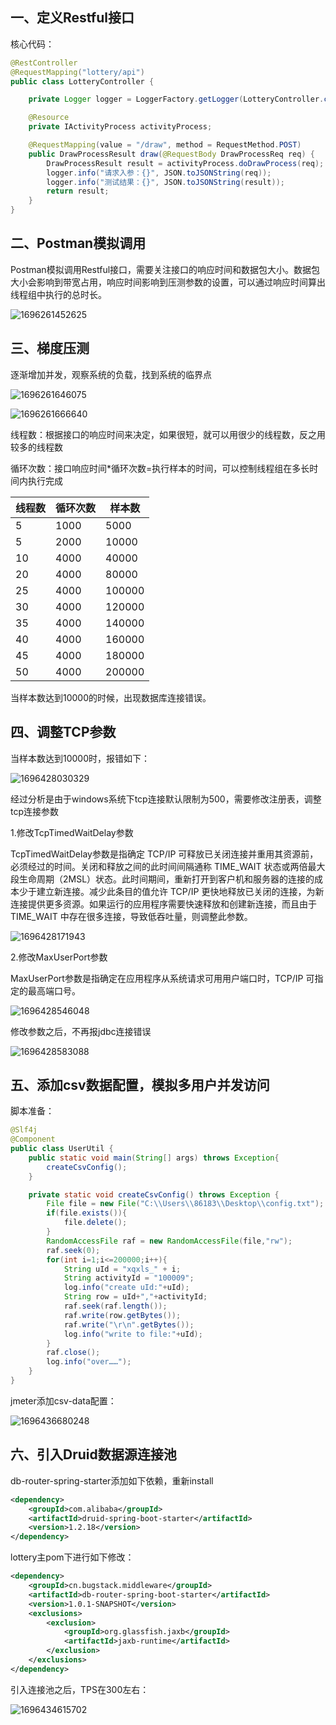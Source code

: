 ## 一、定义Restful接口

核心代码：

```java
@RestController
@RequestMapping("lottery/api")
public class LotteryController {

    private Logger logger = LoggerFactory.getLogger(LotteryController.class);

    @Resource
    private IActivityProcess activityProcess;

    @RequestMapping(value = "/draw", method = RequestMethod.POST)
    public DrawProcessResult draw(@RequestBody DrawProcessReq req) {
        DrawProcessResult result = activityProcess.doDrawProcess(req);
        logger.info("请求入参：{}", JSON.toJSONString(req));
        logger.info("测试结果：{}", JSON.toJSONString(result));
        return result;
    }
}
```

## 二、Postman模拟调用

Postman模拟调用Restful接口，需要关注接口的响应时间和数据包大小。数据包大小会影响到带宽占用，响应时间影响到压测参数的设置，可以通过响应时间算出线程组中执行的总时长。

![1696261452625](2.性能测试实战.assets/1696261452625.png)

## 三、梯度压测

逐渐增加并发，观察系统的负载，找到系统的临界点

![1696261646075](2.性能测试实战.assets/1696261646075.png)

![1696261666640](2.性能测试实战.assets/1696261666640.png)

线程数：根据接口的响应时间来决定，如果很短，就可以用很少的线程数，反之用较多的线程数

循环次数：接口响应时间*循环次数=执行样本的时间，可以控制线程组在多长时间内执行完成

| 线程数 | 循环次数 | 样本数 |
| ------ | -------- | ------ |
| 5      | 1000     | 5000   |
| 5      | 2000     | 10000  |
| 10     | 4000     | 40000  |
| 20     | 4000     | 80000  |
| 25     | 4000     | 100000 |
| 30     | 4000     | 120000 |
| 35     | 4000     | 140000 |
| 40     | 4000     | 160000 |
| 45     | 4000     | 180000 |
| 50     | 4000     | 200000 |

当样本数达到10000的时候，出现数据库连接错误。

## 四、调整TCP参数

当样本数达到10000时，报错如下：

![1696428030329](2.性能测试实战.assets/1696428030329.png)

经过分析是由于windows系统下tcp连接默认限制为500，需要修改注册表，调整tcp连接参数

1.修改TcpTimedWaitDelay参数

TcpTimedWaitDelay参数是指确定 TCP/IP 可释放已关闭连接并重用其资源前，必须经过的时间。关闭和释放之间的此时间间隔通称 TIME_WAIT 状态或两倍最大段生命周期（2MSL）状态。此时间期间，重新打开到客户机和服务器的连接的成本少于建立新连接。减少此条目的值允许 TCP/IP 更快地释放已关闭的连接，为新连接提供更多资源。如果运行的应用程序需要快速释放和创建新连接，而且由于 TIME_WAIT 中存在很多连接，导致低吞吐量，则调整此参数。

![1696428171943](2.性能测试实战.assets/1696428171943.png)

2.修改MaxUserPort参数

MaxUserPort参数是指确定在应用程序从系统请求可用用户端口时，TCP/IP 可指定的最高端口号。

![1696428546048](2.性能测试实战.assets/1696428546048.png)

修改参数之后，不再报jdbc连接错误

![1696428583088](2.性能测试实战.assets/1696428583088.png)

## 五、添加csv数据配置，模拟多用户并发访问

脚本准备：

```java
@Slf4j
@Component
public class UserUtil {
    public static void main(String[] args) throws Exception{
        createCsvConfig();
    }

    private static void createCsvConfig() throws Exception {
        File file = new File("C:\\Users\\86183\\Desktop\\config.txt");
        if(file.exists()){
            file.delete();
        }
        RandomAccessFile raf = new RandomAccessFile(file,"rw");
        raf.seek(0);
        for(int i=1;i<=200000;i++){
            String uId = "xqxls_" + i;
            String activityId = "100009";
            log.info("create uId:"+uId);
            String row = uId+","+activityId;
            raf.seek(raf.length());
            raf.write(row.getBytes());
            raf.write("\r\n".getBytes());
            log.info("write to file:"+uId);
        }
        raf.close();
        log.info("over……");
    }
}
```

jmeter添加csv-data配置：

![1696436680248](2.性能测试实战.assets/1696436680248.png)

## 六、引入Druid数据源连接池

db-router-spring-starter添加如下依赖，重新install

```xml
<dependency>
    <groupId>com.alibaba</groupId>
    <artifactId>druid-spring-boot-starter</artifactId>
    <version>1.2.18</version>
</dependency>
```

lottery主pom下进行如下修改：

```xml
<dependency>
    <groupId>cn.bugstack.middleware</groupId>
    <artifactId>db-router-spring-boot-starter</artifactId>
    <version>1.0.1-SNAPSHOT</version>
    <exclusions>
        <exclusion>
            <groupId>org.glassfish.jaxb</groupId>
            <artifactId>jaxb-runtime</artifactId>
        </exclusion>
    </exclusions>
</dependency>
```

引入连接池之后，TPS在300左右：

![1696434615702](2.性能测试实战.assets/1696434615702.png)